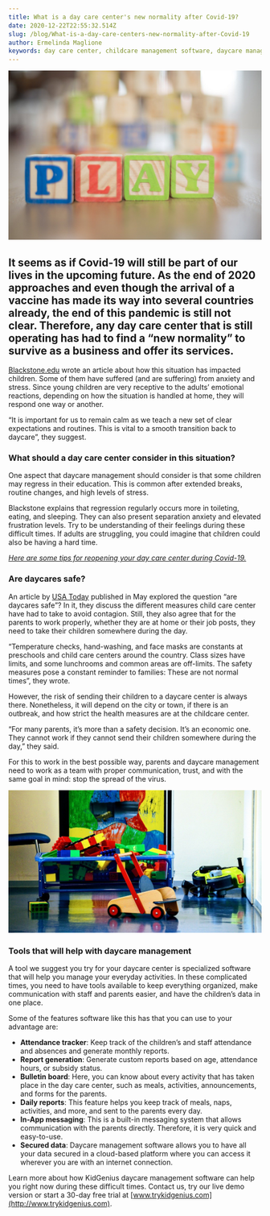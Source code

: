 ```yaml
---
title: What is a day care center's new normality after Covid-19?
date: 2020-12-22T22:55:32.514Z
slug: /blog/What-is-a-day-care-centers-new-normality-after-Covid-19
author: Ermelinda Maglione
keywords: day care center, childcare management software, daycare management software
---
```

![day care center](day-care-center.jpg "day care center")

## It seems as if Covid-19 will still be part of our lives in the upcoming future. As the end of 2020 approaches and even though the arrival of a vaccine has made its way into several countries already, the end of this pandemic is still not clear. Therefore, any day care center that is still operating has had to find a “new normality” to survive as a business and offer its services.

[Blackstone.edu](https://blackstone.edu/covid-19-in-child-care-centers/) wrote an article about how this situation has impacted children. Some of them have suffered (and are suffering) from anxiety and stress. Since young children are very receptive to the adults’ emotional reactions, depending on how the situation is handled at home, they will respond one way or another.

“It is important for us to remain calm as we teach a new set of clear expectations and routines. This is vital to a smooth transition back to daycare”, they suggest.

### What should a day care center consider in this situation?

One aspect that daycare management should consider is that some children may regress in their education. This is common after extended breaks, routine changes, and high levels of stress.

Blackstone explains that regression regularly occurs more in toileting, eating, and sleeping. They can also present separation anxiety and elevated frustration levels. Try to be understanding of their feelings during these difficult times. If adults are struggling, you could imagine that children could also be having a hard time.

*[Here are some tips for reopening your day care center during Covid-19.](https://trykidgenius.com/blog/guide-for-reopening-your-child-care-center-during-Covid-19-Safety-measures-to-take)*

### Are daycares safe?

An article by [USA Today](https://www.usatoday.com/story/news/education/2020/05/18/coronavirus-daycare-safe-childcare-reopening-guidelines-cdc/5205192002/) published in May explored the question “are daycares safe”? In it, they discuss the different measures child care center have had to take to avoid contagion. Still, they also agree that for the parents to work properly, whether they are at home or their job posts, they need to take their children somewhere during the day.

“Temperature checks, hand-washing, and face masks are constants at preschools and child care centers around the country. Class sizes have limits, and some lunchrooms and common areas are off-limits. The safety measures pose a constant reminder to families: These are not normal times”, they wrote.

However, the risk of sending their children to a daycare center is always there. Nonetheless, it will depend on the city or town, if there is an outbreak, and how strict the health measures are at the childcare center.

“For many parents, it’s more than a safety decision. It’s an economic one. They cannot work if they cannot send their children somewhere during the day,” they said.

For this to work in the best possible way, parents and daycare management need to work as a team with proper communication, trust, and with the same goal in mind: stop the spread of the virus.

![daycare center](daycare-center.jpg "daycare center")

### Tools that will help with daycare management

A tool we suggest you try for your daycare center is specialized software that will help you manage your everyday activities. In these complicated times, you need to have tools available to keep everything organized, make communication with staff and parents easier, and have the children’s data in one place.

Some of the features software like this has that you can use to your advantage are:

* **Attendance tracker**: Keep track of the children’s and staff attendance and absences and generate monthly reports.
* **Report generation**: Generate custom reports based on age, attendance hours, or subsidy status.
* **Bulletin board**: Here, you can know about every activity that has taken place in the day care center, such as meals, activities, announcements, and forms for the parents.
* **Daily reports**: This feature helps you keep track of meals, naps, activities, and more, and sent to the parents every day.
* **In-App messaging**: This is a built-in messaging system that allows communication with the parents directly. Therefore, it is very quick and easy-to-use.
* **Secured data**: Daycare management software allows you to have all your data secured in a cloud-based platform where you can access it wherever you are with an internet connection.

Learn more about how KidGenius daycare management software can help you right now during these difficult times. Contact us, try our live demo version or start a 30-day free trial at [www.trykidgenius.com](http://www.trykidgenius.com).